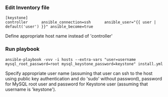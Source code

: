 ### Edit Inventory file

	[keystone]
	controller		ansible_connection=ssh		ansible_user="{{ user | default('user') }}" ansible_become=true

Define appropriate host name instead of 'controller'

### Run playbook
	ansible-playbook -vvv -i hosts --extra-vars "user=username mysql_root_password=root mysql_keystone_password=keystone" install.yml

Specify appropriate user name (assuming that user can ssh to the host using public key authentication and do 'sudo' without password), password for MySQL root user and password for Keystone user (assuming that username is 'keystone').
